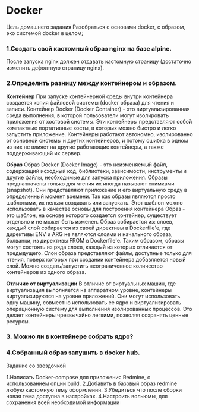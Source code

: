 # Docker
Цель домашнего задания
Разобраться с основами docker, с образом, эко системой docker в целом;



### 1.Создать свой кастомный образ nginx на базе alpine. 
После запуска nginx должен отдавать кастомную страницу (достаточно изменить дефолтную страницу nginx).






### 2.Определить разницу между контейнером и образом.


__Контейнер__ 
При запуске контейнерной среды внутри контейнера создается копия файловой системы (docker образа) для чтения и записи.
Контейнер Docker (Docker Container) - это виртуализированная среда выполнения, в которой пользователи могут изолировать 
приложения от хостовой системы. Эти контейнеры представляют собой компактные портативные хосты, в которых можно быстро 
и легко запустить приложение.
Контейнеры работают автономно, изолированно от основной системы и других контейнеров, и потому ошибка в одном из них 
не влияет на другие работающие контейнеры, а также поддерживающий их сервер.



__Образ__ 
    Образ Docker (Docker Image) - это неизменяемый файл, содержащий исходный код, библиотеки, зависимости,
    инструменты и другие файлы, необходимые для запуска приложения.
    Образы предназначены только для чтения их иногда называют снимками (snapshot).
    Они представляют приложение и его виртуальную среду в определенный момент времени. 
    Так как образы являются просто шаблонами, их нельзя создавать или запускать. 
    Этот шаблон можно использовать в качестве основы для построения контейнера
    Образ - это шаблон, на основе которого создается контейнер, существует отдельно и не может быть изменен.
    Образ собирается из:
        слоев, каждый слой собирается из своей директивы в Dockerfile'е, где директивы ENV и ARG не являются слоями и
        начального образа, болванки, из директивы FROM в Dockerfile'е.
    Таким образом, образы могут состоять из ряда слоев, каждый из которых отличается от предыдущего.
    Слои образа представляют файлы, доступные только для чтения, поверх которых при создании контейнера добавляется новый слой.
    Можно создать/запустить неограниченное количество контейнеров из одного образа.
    


__Отличие от виртуализации__
    В отличие от виртуальных машин, где виртуализация выполняется на аппаратном уровне,
    контейнеры виртуализируются на уровне приложений. Они могут использовать одну машину, 
    совместно использовать ее ядро и виртуализировать операционную систему для выполнения 
    изолированных процессов. Это делает контейнеры чрезвычайно легкими, позволяя сохранять ценные ресурсы.



### 3. Можно ли в контейнере собрать ядро?



### 4.Собранный образ запушить в docker hub.





Задание со звездочкой

1.Написать Docker-compose для приложения Redmine, с использованием опции build.
2.Добавить в базовый образ redmine любую кастомную тему оформления.
3.Убедиться что после сборки новая тема доступна в настройках.
4.Настроить вольюмы, для сохранения всей необходимой информации
